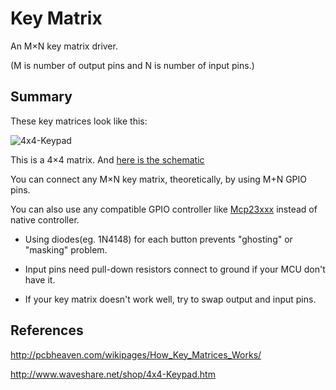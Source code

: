 # Key Matrix

An M×N key matrix driver.

(M is number of output pins and N is number of input pins.)

## Summary

These key matrices look like this:

![4x4-Keypad](http://www.waveshare.net/photo/accBoard/4x4-Keypad/4x4-Keypad-3.jpg)

This is a 4×4 matrix. And [here is the schematic](http://www.waveshare.net/w/upload/3/3d/4x4-Keypad_schematic.pdf)

You can connect any M×N key matrix, theoretically, by using M+N GPIO pins.

You can also use any compatible GPIO controller like [Mcp23xxx](../Mcp23xxx) instead of native controller.

* Using diodes(eg. 1N4148) for each button prevents "ghosting" or "masking" problem.

* Input pins need pull-down resistors connect to ground if your MCU don't have it.

* If your key matrix doesn't work well, try to swap output and input pins.

## References

http://pcbheaven.com/wikipages/How_Key_Matrices_Works/

http://www.waveshare.net/shop/4x4-Keypad.htm
